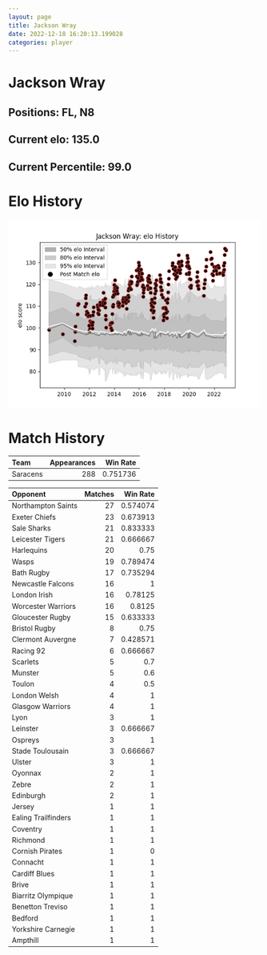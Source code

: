 ```yaml
---  
layout: page  
title: Jackson Wray  
date: 2022-12-18 16:20:13.199028  
categories: player  
---
```

# Jackson Wray

## Positions: FL, N8

## Current elo: 135.0

## Current Percentile: 99.0

# Elo History


![elo history](history_JacksonWray.png)
# Match History


| Team     |   Appearances |   Win Rate |
|:---------|--------------:|-----------:|
| Saracens |           288 |   0.751736 |

| Opponent            |   Matches |   Win Rate |
|:--------------------|----------:|-----------:|
| Northampton Saints  |        27 |   0.574074 |
| Exeter Chiefs       |        23 |   0.673913 |
| Sale Sharks         |        21 |   0.833333 |
| Leicester Tigers    |        21 |   0.666667 |
| Harlequins          |        20 |   0.75     |
| Wasps               |        19 |   0.789474 |
| Bath Rugby          |        17 |   0.735294 |
| Newcastle Falcons   |        16 |   1        |
| London Irish        |        16 |   0.78125  |
| Worcester Warriors  |        16 |   0.8125   |
| Gloucester Rugby    |        15 |   0.633333 |
| Bristol Rugby       |         8 |   0.75     |
| Clermont Auvergne   |         7 |   0.428571 |
| Racing 92           |         6 |   0.666667 |
| Scarlets            |         5 |   0.7      |
| Munster             |         5 |   0.6      |
| Toulon              |         4 |   0.5      |
| London Welsh        |         4 |   1        |
| Glasgow Warriors    |         4 |   1        |
| Lyon                |         3 |   1        |
| Leinster            |         3 |   0.666667 |
| Ospreys             |         3 |   1        |
| Stade Toulousain    |         3 |   0.666667 |
| Ulster              |         3 |   1        |
| Oyonnax             |         2 |   1        |
| Zebre               |         2 |   1        |
| Edinburgh           |         2 |   1        |
| Jersey              |         1 |   1        |
| Ealing Trailfinders |         1 |   1        |
| Coventry            |         1 |   1        |
| Richmond            |         1 |   1        |
| Cornish Pirates     |         1 |   0        |
| Connacht            |         1 |   1        |
| Cardiff Blues       |         1 |   1        |
| Brive               |         1 |   1        |
| Biarritz Olympique  |         1 |   1        |
| Benetton Treviso    |         1 |   1        |
| Bedford             |         1 |   1        |
| Yorkshire Carnegie  |         1 |   1        |
| Ampthill            |         1 |   1        |